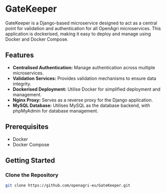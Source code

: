 # GateKeeper

GateKeeper is a Django-based microservice designed to act as a central point for validation and authentication for all OpenAgri microservices. This application is dockerised, making it easy to deploy and manage using Docker and Docker Compose.

## Features

- **Centralised Authentication:** Manage authentication across multiple microservices.
- **Validation Services:** Provides validation mechanisms to ensure data integrity.
- **Dockerised Deployment:** Utilise Docker for simplified deployment and management.
- **Nginx Proxy:** Serves as a reverse proxy for the Django application.
- **MySQL Database:** Utilises MySQL as the database backend, with phpMyAdmin for database management.

## Prerequisites

- Docker
- Docker Compose

## Getting Started

### Clone the Repository

```bash
git clone https://github.com/openagri-eu/GateKeeper.git
```